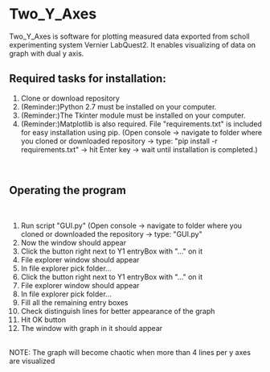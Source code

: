 # Two_Y_Axes
Two_Y_Axes is software for plotting measured data exported from scholl experimenting system Vernier LabQuest2. It enables visualizing of data on graph with dual y axis.
<p>
<h2>Required tasks for installation:</h2>
<b></b>
<ol>
<li>Clone or download repository</li>
<li>(Reminder:)Python 2.7 must be installed on your computer.</li>
<li>(Reminder:)The Tkinter module must be installed on your computer.</li>
<li>(Reminder:)Matplotlib is also required. File "requirements.txt" is included for easy installation using pip. (Open console -> 
navigate to folder where you cloned or downloaded repository -> type: "pip install -r requirements.txt" -> hit Enter key -> wait until installation is completed.)
</li>
</ol>
<br>
<h2>Operating the program</h2>
<br>
<ol>
<li>Run script "GUI.py" (Open console -> navigate to folder where you cloned or downloaded the repository -> type: "GUI.py"</li>
<li>Now the window should appear</li>
<li>Click the button right next to Y1 entryBox with "..." on it</li>
<li>File explorer window should appear</li>
<li>In file explorer pick folder...</li>
<li>Click the button right next to Y1 entryBox with "..." on it</li>
<li>File explorer window should appear</li>
<li>In file explorer pick folder...</li>
<li>Fill all the remaining entry boxes</li>
<li>Check distinguish lines for better appearance of the graph</li>
<li>Hit OK button</li>
<li>The window with graph in it should appear</li>
</ol>
<br>
NOTE: The graph will become chaotic when more than 4 lines per y axes are visualized
</p>
